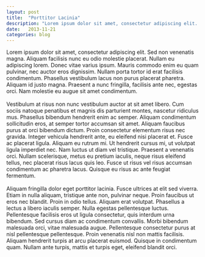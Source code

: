 ```yaml
---
layout: post
title:  "Porttitor Lacinia"
description: "Lorem ipsum dolor sit amet, consectetur adipiscing elit. Sed non venenatis magna. Aliquam facilisis nunc eu odio molestie placerat. Nullam eu adipiscing lorem. Donec vitae varius ipsum. Mauris commodo enim eu quam pulvinar, nec auctor eros dignissim. Nullam porta tortor id erat facilisis condimentum. Phasellus vestibulum lacus non purus placerat pharetra. Aliquam id justo magna. Praesent a nunc fringilla, facilisis ante nec, egestas orci. Nam molestie eu augue sit amet condimentum."
date:   2013-11-21
categories: blog
---
```


 Lorem ipsum dolor sit amet, consectetur adipiscing elit. Sed non venenatis magna. Aliquam facilisis nunc eu odio molestie placerat. Nullam eu adipiscing lorem. Donec vitae varius ipsum. Mauris commodo enim eu quam pulvinar, nec auctor eros dignissim. Nullam porta tortor id erat facilisis condimentum. Phasellus vestibulum lacus non purus placerat pharetra. Aliquam id justo magna. Praesent a nunc fringilla, facilisis ante nec, egestas orci. Nam molestie eu augue sit amet condimentum.
<br /><br />
Vestibulum at risus non nunc vestibulum auctor at sit amet libero. Cum sociis natoque penatibus et magnis dis parturient montes, nascetur ridiculus mus. Phasellus bibendum hendrerit enim ac semper. Aliquam condimentum sollicitudin eros, at semper tortor accumsan sit amet. Aliquam faucibus purus at orci bibendum dictum. Proin consectetur elementum risus nec gravida. Integer vehicula hendrerit ante, eu eleifend nisi placerat et. Fusce ac placerat ligula. Aliquam eu rutrum mi. Ut hendrerit cursus mi, ut volutpat ligula imperdiet nec. Nam luctus ut diam vel tristique. Praesent a venenatis orci. Nullam scelerisque, metus eu pretium iaculis, neque risus eleifend tellus, nec placerat risus lacus quis leo. Fusce ut risus vel risus accumsan condimentum ac pharetra lacus. Quisque eu risus ac ante feugiat fermentum.
<br /><br />
Aliquam fringilla dolor eget porttitor lacinia. Fusce ultrices at elit sed viverra. Etiam in nulla aliquam, tristique ante non, pulvinar neque. Proin faucibus ut eros nec blandit. Proin in odio tellus. Aliquam erat volutpat. Phasellus a lectus a libero iaculis semper. Nulla egestas pellentesque luctus. Pellentesque facilisis eros ut ligula consectetur, quis interdum urna bibendum. Sed cursus diam ac condimentum convallis. Morbi bibendum malesuada orci, vitae malesuada augue. Pellentesque consectetur purus at nisl pellentesque pellentesque. Proin venenatis nisl non mattis facilisis. Aliquam hendrerit turpis at arcu placerat euismod. Quisque in condimentum quam. Nullam ante turpis, mattis et turpis eget, eleifend blandit orci. 